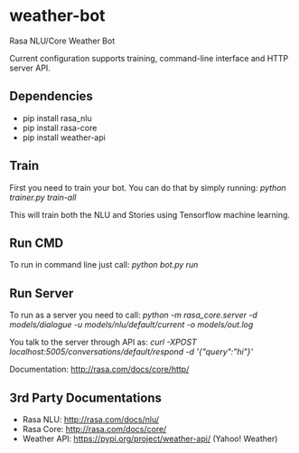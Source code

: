 # weather-bot
Rasa NLU/Core Weather Bot

Current configuration supports training, command-line interface and HTTP server API.

## Dependencies

- pip install rasa_nlu
- pip install rasa-core
- pip install weather-api

## Train

First you need to train your bot. You can do that by simply running: *python trainer.py train-all*

This will train both the NLU and Stories using Tensorflow machine learning.

## Run CMD

To run in command line just call: *python bot.py run*

## Run Server

To run as a server you need to call: *python -m rasa_core.server -d models/dialogue -u models/nlu/default/current -o models/out.log*

You talk to the server through API as: *curl -XPOST localhost:5005/conversations/default/respond -d '{"query":"hi"}'*

Documentation: http://rasa.com/docs/core/http/

## 3rd Party Documentations

- Rasa NLU: http://rasa.com/docs/nlu/
- Rasa Core: http://rasa.com/docs/core/
- Weather API: https://pypi.org/project/weather-api/ (Yahoo! Weather)